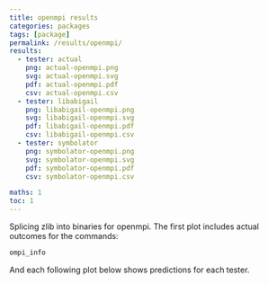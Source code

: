 ```yaml
---
title: openmpi results
categories: packages
tags: [package]
permalink: /results/openmpi/
results:
  - tester: actual
    png: actual-openmpi.png
    svg: actual-openmpi.svg
    pdf: actual-openmpi.pdf
    csv: actual-openmpi.csv
  - tester: libabigail
    png: libabigail-openmpi.png
    svg: libabigail-openmpi.svg
    pdf: libabigail-openmpi.pdf
    csv: libabigail-openmpi.csv
  - tester: symbolator
    png: symbolator-openmpi.png
    svg: symbolator-openmpi.svg
    pdf: symbolator-openmpi.pdf
    csv: symbolator-openmpi.csv

maths: 1
toc: 1
---
```


Splicing zlib into binaries for openmpi. The first plot includes actual outcomes for the commands:

```bash
ompi_info
```

And each following plot below shows predictions for each tester.